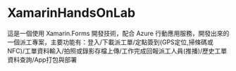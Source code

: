 # XamarinHandsOnLab
這是一個使用 Xamarin.Forms 開發技術，配合 Azure 行動應用服務，開發出來的一個派工專案，主要功能有：登入/下載派工單/定點簽到(GPS定位,掃條碼或NFC)/工單資料輸入/拍照或錄影存檔上傳/工作完成回報派工人員(推播)/歷史工單資料查詢/App打包與部署
